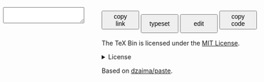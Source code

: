 <button id="saveB" title="alt+s" style="font-size:1em;height:3em;width:6em" onclick="save(true)"      >copy<br>link</button>
  <button id="viewB" title="alt+v" style="font-size:1em;height:3em;width:6em" onclick="md(2)"           >typeset     </button>
  <button id="editB" title="alt+e" style="font-size:1em;height:3em;width:6em" onclick="md(0)"           >edit        </button>
  <button id="copyB" title="alt+c" style="font-size:1em;height:3em;width:6em" onclick="copy(texarea.value)">copy<br>code</button>
  <div style="position:absolute; top:4em; left:.5em; right:.5em; bottom:0">
    <textarea class="mainArea" id="texarea" spellcheck="false"></textarea>
    <div class="mainArea" id="genc" hidden>
    </div>
  </div>
  
  <script type="text/javascript">
    window.MathJax = {
    tex: {
        inlineMath: [['$', '$'], ['\\(', '\\)']]
    }
    };

    var MODE = 0; // 0-edit; 2-view

    function md(mode) {
      MODE = mode;
      texarea.style.display = MODE==0? 'block' : 'none';
      genc.style.display = MODE==2? 'block' : 'none';
      editB.disabled = MODE==0;
      viewB.disabled = MODE==2;
      if (mode==0) texarea.focus();
      if (mode==2) generate();
    }
    
    
    function generate() {
      genc.innerText = texarea.value;
      genc.style="";
        MathJax.typeset();
    }
    function colorCode(str, cols, prefix) {
      let prev = cols[0];
      for (let i = 1; i < cols.length; i++) {
        let curr = cols[i];
        if (curr) {
          if (curr===prev) cols[i] = undefined;
          else prev = curr;
        }
      }
      let code = "";
      for (let i = 0; i < str.length; i++) {
        let ccol = cols[i];
        if (ccol) {
          if (code) code+= "</span>";
          code+= "<span class="+prefix+ccol+">"
        }
        code+= html(str[i]);
      }
      code+= "</span>";
      genc.innerHTML = code;
    }
    
    function save(copyLink = false) {
      let b64 = "#0"+enc(texarea.value);
      history.pushState({}, "", b64);
      if (copyLink) copy(location.href.replace("/#", "#"));
    }
    function enc(str = texarea.value) {
      let bytes = new TextEncoder("utf-8").encode(str);
      return arrToB64(deflate(bytes));
    }
    function dec(str) {
      try {
        return new TextDecoder("utf-8").decode(inflate(b64ToArr(str)));
      } catch (e) {
        return "failed to decode - full link not copied?";
      }
    }

    function arrToB64(arr) {
      var bytestr = "";
      arr.forEach(c => bytestr+= String.fromCharCode(c));
      return btoa(bytestr).replace(/\+/g, "@").replace(/=+/, "");
    }
    function b64ToArr(str) {
      return new Uint8Array([...atob(decodeURIComponent(str).replace(/@/g, "+"))].map(c=>c.charCodeAt()))
    }
    
    function deflate(arr) {
      return pako.deflateRaw(arr, {"level": 9});
    }
    function inflate(arr) {
      return pako.inflateRaw(arr);
    }
    
    function html(str) {
      return new Option(str).innerHTML.replace(/\n/g,'<br>');
    }
    function copy(str) {
      navigator.clipboard.writeText(str);
    }
    function load() {
      texarea.value = "";
      let hash = decodeURIComponent(location.hash.slice(1));
      let v = hash[0];
      hash = hash.slice(1); // remove version
      if (hash) {
        let parts = hash.split("#");
        texarea.value = parts[0]? dec(parts[0]) : "";
        md(texarea.value? 2 : 0);
      } else md(0);
    }
    load();
    window.onhashchange=load;
    
    document.addEventListener("keydown", e => {
      let code = e.code;
      let ctrl = e.ctrlKey;
      let alt = e.altKey;
      if (alt) {
        if (code == 'KeyS') { saveB.click(); e.preventDefault(); viewB.click(); }
        if (code == 'KeyE') { editB.click(); e.preventDefault(); texarea.focus(); }
        if (code == 'KeyV') { viewB.click(); e.preventDefault(); }
        if (code == 'KeyC') { copyB.click(); e.preventDefault(); }
      }
      if (ctrl && code == 'KeyR') save(false);
      if (code == 'F5') save(false);
    });
  </script>

The TeX Bin is licensed under the [MIT License][mit].

<details>
<summary>License</summary>
Copyright 2020 Rodrigo Girão Serrão.

Permission is hereby granted, free of charge, to any person obtaining a copy of this software and associated documentation files (the "Software"), to deal in the Software without restriction, including without limitation the rights to use, copy, modify, merge, publish, distribute, sublicense, and/or sell copies of the Software, and to permit persons to whom the Software is furnished to do so, subject to the following conditions:

The above copyright notice and this permission notice shall be included in all copies or substantial portions of the Software.

THE SOFTWARE IS PROVIDED "AS IS", WITHOUT WARRANTY OF ANY KIND, EXPRESS OR IMPLIED, INCLUDING BUT NOT LIMITED TO THE WARRANTIES OF MERCHANTABILITY, FITNESS FOR A PARTICULAR PURPOSE AND NONINFRINGEMENT. IN NO EVENT SHALL THE AUTHORS OR COPYRIGHT HOLDERS BE LIABLE FOR ANY CLAIM, DAMAGES OR OTHER LIABILITY, WHETHER IN AN ACTION OF CONTRACT, TORT OR OTHERWISE, ARISING FROM, OUT OF OR IN CONNECTION WITH THE SOFTWARE OR THE USE OR OTHER DEALINGS IN THE SOFTWARE.
</details>

Based on [dzaima/paste][dzaima-paste].

[mit]: https://opensource.org/licenses/MIT
[dzaima-paste]: https://github.com/dzaima/paste
